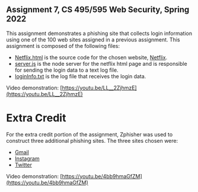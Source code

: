 ## Assignment 7, CS 495/595 Web Security, Spring 2022

This assignment demonstrates a phishing site that collects login information using one of the 100 web sites assigned in a previous assignment. This assignment is composed of the following files:

* [Netflix.html](Netflix.html) is the source code for the chosen website, [Netflix](https://www.netflix.com/login).
* [server.js](server.js) is the node server for the netflix html page and is responsible for sending the login data to a text log file.
* [loginInfo.txt](loginInfo.txt) is the log file that receives the login data.

Video demonstration: [https://youtu.be/LL__2ZjhmzE](https://youtu.be/LL__2ZjhmzE)

# Extra Credit

For the extra credit portion of the assignment, Zphisher was used to construct three additional phishing sites. The three sites chosen were:
* [Gmail](https://accounts.google.com/signin/v2/identifier?flowName=GlifWebSignIn&flowEntry=ServiceLogin)
* [Instagram](https://www.instagram.com/accounts/login/)
* [Twitter](https://twitter.com/i/flow/login)

Video demonstration: [https://youtu.be/4bb9hmaGfZM](https://youtu.be/4bb9hmaGfZM)